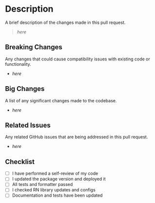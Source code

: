 # Description

A brief description of the changes made in this pull request.

> *here*

## Breaking Changes

Any changes that could cause compatibility issues with existing code or functionality.

- *here*

## Big Changes

A list of any significant changes made to the codebase.

- *here*

## Related Issues

Any related GitHub issues that are being addressed in this pull request.

- *here*

## Checklist

- [ ] I have performed a self-review of my code
- [ ] I updated the package version and deployed it
- [ ] All tests and formatter passed
- [ ] I checked RN library updates and configs
- [ ] Documentation and tests have been updated